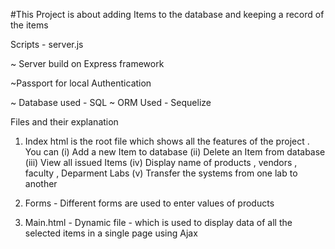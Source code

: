 #This Project is about adding Items to the database and keeping a record of the items


Scripts - server.js

~ Server build on Express framework

~Passport for local Authentication

~ Database used - SQL
~ ORM Used - Sequelize

Files and their explanation
1) Index html is the root file which shows all the features of the project
   . You can 
   (i) Add a new Item to database
   (ii) Delete an Item from database
   (iii) View all issued Items 
   (iv) Display name of products , vendors , faculty , Deparment
    Labs 
    (v) Transfer the systems from one lab to another 
     
2) Forms - Different forms are used to enter values of products
 
3) Main.html - Dynamic file - which is used to display data of all the
    selected items in a single page using Ajax 